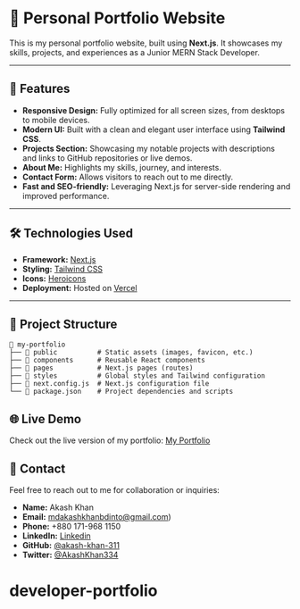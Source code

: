 # 🚀 Personal Portfolio Website

This is my personal portfolio website, built using **Next.js**. It showcases my skills, projects, and experiences as a Junior MERN Stack Developer.

---

## 🌟 Features

- **Responsive Design:** Fully optimized for all screen sizes, from desktops to mobile devices.
- **Modern UI:** Built with a clean and elegant user interface using **Tailwind CSS**.
- **Projects Section:** Showcasing my notable projects with descriptions and links to GitHub repositories or live demos.
- **About Me:** Highlights my skills, journey, and interests.
- **Contact Form:** Allows visitors to reach out to me directly.
- **Fast and SEO-friendly:** Leveraging Next.js for server-side rendering and improved performance.

---

## 🛠️ Technologies Used

- **Framework:** [Next.js](https://nextjs.org/)
- **Styling:** [Tailwind CSS](https://tailwindcss.com/)
- **Icons:** [Heroicons](https://heroicons.com/)
- **Deployment:** Hosted on [Vercel](https://vercel.com/)

---

## 📂 Project Structure

```plaintext
📁 my-portfolio
├── 📁 public          # Static assets (images, favicon, etc.)
├── 📁 components      # Reusable React components
├── 📁 pages           # Next.js pages (routes)
├── 📁 styles          # Global styles and Tailwind configuration
├── 📄 next.config.js  # Next.js configuration file
└── 📄 package.json    # Project dependencies and scripts
```

## 🌐 Live Demo

Check out the live version of my portfolio:
[My Portfolio](https://nextjs.org/)

## 📧 Contact

Feel free to reach out to me for collaboration or inquiries:

- **Name:** Akash Khan
- **Email:** [mdakashkhanbdinto@gmail.com](mailto:mdakashkhanbdinto@gmail.com))
- **Phone:** +880 171-968 1150
- **LinkedIn:** [Linkedin](https://www.linkedin.com/in/md-akash-ali-9585a02a0/)
- **GitHub:** [@akash-khan-311](https://github.com/akash-khan-311)
- **Twitter:** [@AkashKhan334](https://x.com/AkashKhan334)
# developer-portfolio

